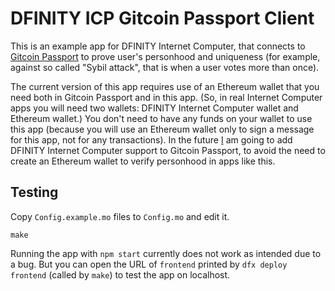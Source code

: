 # DFINITY ICP Gitcoin Passport Client

This is an example app for DFINITY Internet Computer, that connects to [Gitcoin Passport](https://passport.gitcoin.co/) to prove user's personhood and uniqueness (for example, against so called "Sybil attack", that is when a user votes more than once).

The current version of this app requires use of an Ethereum wallet that you need both in Gitcoin Passport and in this app. (So, in real Internet Computer apps you will need two wallets: DFINITY Internet Computer wallet and Ethereum wallet.) You don't need to have any funds on your wallet to use this app (because you will use an Ethereum wallet only to sign a message for this app, not for any transactions). In the future [I](https://portonvictor.org) am going to add DFINITY Internet Computer support to Gitcoin Passport, to avoid the need to create an Ethereum wallet to verify personhood in apps like this.

## Testing

Copy `Config.example.mo` files to `Config.mo` and edit it.

```
make
```

Running the app with `npm start` currently does not work as intended due to a bug.
But you can open the URL of `frontend` printed by `dfx deploy frontend` (called by `make`) to test the app on localhost.